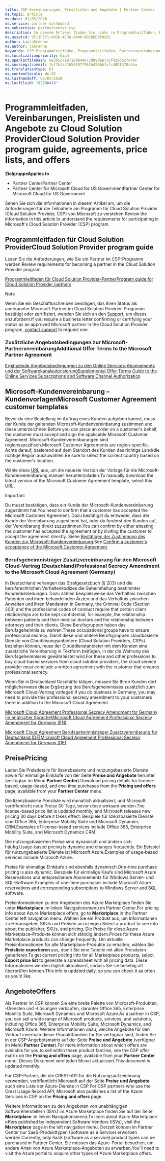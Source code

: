 ```yaml
---
title: CSP-Vereinbarungen, Preislisten und Angebote | Partner Center
ms.topic: article
ms.date: 02/03/2020
ms.service: partner-dashboard
ms.subservice: partnercenter-csp
description: In diesem Artikel finden Sie Links zu Programmleitfäden, Partnervereinbarungen, Kundenverträgen, Preislisten und Angeboten für Cloud Solution Provider.
ms.assetid: 9F11F571-D036-4C36-8440-8D20ED9F0CD2
author: LauraBrenner
ms.author: labrenne
keywords: CSP-Programmleitfäden, Programmleitfaden, Partnervereinbarungen, Kundenvereinbarung, Preislisten, Angebote
ms.localizationpriority: high
ms.openlocfilehash: 8e3b5c7a8718de446c3d09daa735f425d627648c
ms.sourcegitcommit: faf7b1ac1653497f963b428bbfafcd821378adaa
ms.translationtype: HT
ms.contentlocale: de-DE
ms.lasthandoff: 05/05/2020
ms.locfileid: "82798478"
---
```

# <a name="cloud-solution-provider-program-guide-agreements-price-lists-and-offers"></a><span data-ttu-id="daf4c-104">Programmleitfaden, Vereinbarungen, Preislisten und Angebote zu Cloud Solution Provider</span><span class="sxs-lookup"><span data-stu-id="daf4c-104">Cloud Solution Provider program guide, agreements, price lists, and offers</span></span>

<span data-ttu-id="daf4c-105">**Zielgruppe**</span><span class="sxs-lookup"><span data-stu-id="daf4c-105">**Applies to**</span></span>

-  <span data-ttu-id="daf4c-106">Partner Center</span><span class="sxs-lookup"><span data-stu-id="daf4c-106">Partner Center</span></span>
-  <span data-ttu-id="daf4c-107">Partner Center für Microsoft Cloud for US Government</span><span class="sxs-lookup"><span data-stu-id="daf4c-107">Partner Center for Microsoft Cloud for US Government</span></span>


<span data-ttu-id="daf4c-108">Sehen Sie sich die Informationen in diesem Artikel am, um die Anforderungen für die Teilnahme am Programm für Cloud Solution Provider (Cloud Solution Provider, CSP) von Microsoft zu verstehen.</span><span class="sxs-lookup"><span data-stu-id="daf4c-108">Review the information in this article to understand the requirements for participating in Microsoft's Cloud Solution Provider (CSP) program.</span></span>

## <a name="cloud-solution-provider-program-guide"></a><span data-ttu-id="daf4c-109">Programmleitfaden für Cloud Solution Provider</span><span class="sxs-lookup"><span data-stu-id="daf4c-109">Cloud Solution Provider program guide</span></span>

<span data-ttu-id="daf4c-110">Lesen Sie die Anforderungen, wie Sie ein Partner im CSP-Programm werden.</span><span class="sxs-lookup"><span data-stu-id="daf4c-110">Review requirements for becoming a partner in the Cloud Solution Provider program.</span></span>

[<span data-ttu-id="daf4c-111">Programmleitfaden für Cloud Solution Provider-Partner</span><span class="sxs-lookup"><span data-stu-id="daf4c-111">Program guide for Cloud Solution Provider partners</span></span>](https://go.microsoft.com/fwlink/p/?LinkId=617100)

>[!Note]
><span data-ttu-id="daf4c-112">Wenn Sie ein Geschäftsschreiben benötigen, das Ihren Status als anerkannter Microsoft-Partner im Cloud Solution Provider-Programm bestätigt oder zertifiziert, wenden Sie sich an den [Support](https://partner.microsoft.com/pcv/servicerequests/create), um dieses anzufordern.</span><span class="sxs-lookup"><span data-stu-id="daf4c-112">If you require a business letter confirming or certifying your status as an approved Microsoft partner in the Cloud Solution Provider program, [contact support](https://partner.microsoft.com/pcv/servicerequests/create) to request one.</span></span>

### <a name="additional-offer-terms-to-the-microsoft-partner-agreement"></a><span data-ttu-id="daf4c-113">Zusätzliche Angebotsbedingungen zur Microsoft-Partnervereinbarung</span><span class="sxs-lookup"><span data-stu-id="daf4c-113">Additional Offer Terms to the Microsoft Partner Agreement</span></span>

[<span data-ttu-id="daf4c-114">Ergänzende Angebotsbedingungen zu den Online Services-Abonnements und der Softwarekanalautorisierung</span><span class="sxs-lookup"><span data-stu-id="daf4c-114">Supplemental Offer Terms Guide to the Online Services Subscriptions and Software Channel Authorization</span></span>](https://query.prod.cms.rt.microsoft.com/cms/api/am/binary/RE3NOo7)

## <a name="microsoft-customer-agreement-customer-templates"></a><span data-ttu-id="daf4c-115">Microsoft-Kundenvereinbarung – Kundenvorlagen</span><span class="sxs-lookup"><span data-stu-id="daf4c-115">Microsoft Customer Agreement customer templates</span></span>

<span data-ttu-id="daf4c-116">Bevor du eine Bestellung im Auftrag eines Kunden aufgeben kannst, muss der Kunde der geltenden Microsoft-Kundenvereinbarung zustimmen und diese unterzeichnen.</span><span class="sxs-lookup"><span data-stu-id="daf4c-116">Before you can place an order on a customer's behalf, the customer must accept and sign the applicable Microsoft Customer Agreement.</span></span> <span data-ttu-id="daf4c-117">Microsoft-Kundenvereinbarungen sind regionsspezifisch.</span><span class="sxs-lookup"><span data-stu-id="daf4c-117">Microsoft Customer Agreements are region-specific.</span></span> <span data-ttu-id="daf4c-118">Achte darauf, basierend auf dem Standort des Kunden das richtige Land/die richtige Region auszuwählen.</span><span class="sxs-lookup"><span data-stu-id="daf4c-118">Be sure to select the correct country based on the customer's location.</span></span>

<span data-ttu-id="daf4c-119">Wähle diese [URL](https://aka.ms/customeragreement) aus, um die neueste Version der Vorlage für die Microsoft-Kundenvereinbarung manuell herunterzuladen.</span><span class="sxs-lookup"><span data-stu-id="daf4c-119">To manually download the latest version of the Microsoft Customer Agreement template, select this [URL](https://aka.ms/customeragreement).</span></span>

>[!IMPORTANT]
><span data-ttu-id="daf4c-120">Du musst bestätigen, dass ein Kunde der Microsoft-Kundenvereinbarung zugestimmt hat.</span><span class="sxs-lookup"><span data-stu-id="daf4c-120">You need to confirm that a customer has accepted the Microsoft Customer Agreement.</span></span> <span data-ttu-id="daf4c-121">Dazu bestätigst du entweder, dass der Kunde der Vereinbarung zugestimmt hat, oder du forderst den Kunden auf, der Vereinbarung direkt zuzustimmen.</span><span class="sxs-lookup"><span data-stu-id="daf4c-121">You can confirm by either attesting the customer has accepted the agreement or by inviting the customer to accept the agreement directly.</span></span> <span data-ttu-id="daf4c-122">Siehe [Bestätigen der Zustimmung des Kunden zur Microsoft-Kundenvereinbarung](confirm-customer-agreement.md).</span><span class="sxs-lookup"><span data-stu-id="daf4c-122">See [Confirm a customer's acceptance of the Microsoft Customer Agreement](confirm-customer-agreement.md).</span></span>

### <a name="professional-secrecy-amendment-to-the-microsoft-cloud-agreement-germany"></a><span data-ttu-id="daf4c-123">Berufsgeheimnisträger Zusatzvereinbarung für den Microsoft Cloud-Vertrag (Deutschland)</span><span class="sxs-lookup"><span data-stu-id="daf4c-123">Professional Secrecy Amendment to the Microsoft Cloud Agreement (Germany)</span></span>

<span data-ttu-id="daf4c-124">In Deutschland verlangen das Strafgesetzbuch (§ 203) und die berufsrechtlichen Verhaltenkodizes die Geheimhaltung bestimmter Kundenbeziehungen. Dazu zählen beispielsweise das Verhältnis zwischen Patienten und ihren behandelnden Ärzten und das Verhältnis zwischen Anwälten und ihren Mandanten.</span><span class="sxs-lookup"><span data-stu-id="daf4c-124">In Germany, the Criminal Code (Section 203) and the professional codes of conduct require that certain client relationships are to be kept confidential, for example, the relationship between patients and their medical doctors and the relationship between attorneys and their clients.</span></span> <span data-ttu-id="daf4c-125">Diese Berufsgruppen haben das Berufsgeheimnis zu wahren.</span><span class="sxs-lookup"><span data-stu-id="daf4c-125">These occupational groups have to ensure professional secrecy.</span></span> <span data-ttu-id="daf4c-126">Damit diese und andere Berufsgruppen cloudbasierte Dienste von Cloudlösungsanbietern (Cloud Solution Providers, CSPs) beziehen können, muss der Clouddienstanbieter mit dem Kunden eine zusätzliche Vereinbarung in Textform beifügen, in der die Wahrung des Berufsgeheimnisses gewährleistet wird.</span><span class="sxs-lookup"><span data-stu-id="daf4c-126">For these and other professions to buy cloud-based services from cloud solution providers, the cloud service provider must conclude a written agreement with the customer that ensures professional secrecy.</span></span>

<span data-ttu-id="daf4c-127">Wenn Sie in Deutschland Geschäfte tätigen, müssen Sie Ihren Kunden dort möglicherweise diese Ergänzung des Berufsgeheimnisses zusätzlich zum Microsoft Cloud-Vertrag vorlegen.</span><span class="sxs-lookup"><span data-stu-id="daf4c-127">If you do business in Germany, you may need to provide this professional secrecy amendment to your customers there in addition to the Microsoft Cloud Agreement.</span></span>

[<span data-ttu-id="daf4c-128">Microsoft Cloud Agreement Professional Secrecy Amendment for Germany (in englischer Sprache)</span><span class="sxs-lookup"><span data-stu-id="daf4c-128">Microsoft Cloud Agreement Professional Secrecy Amendment for Germany (EN)</span></span>](https://go.microsoft.com/fwlink/?linkid=2030827&clcid=0x409)

[<span data-ttu-id="daf4c-129">Microsoft Cloud Agreement Berufsgeheimnisträger Zusatzvereinbarung für Deutschland (DE)</span><span class="sxs-lookup"><span data-stu-id="daf4c-129">Microsoft Cloud Agreement Professional Secrecy Amendment for Germany (DE)</span></span>](https://go.microsoft.com/fwlink/?linkid=2030827&clcid=0x407)

## <a name="pricing"></a><span data-ttu-id="daf4c-130">Preise</span><span class="sxs-lookup"><span data-stu-id="daf4c-130">Pricing</span></span>

<span data-ttu-id="daf4c-131">Laden Sie Preisdetails für lizenzbasierte und nutzungsbasierte Dienste sowie für einmalige Einkäufe von der Seite **Preise und Angebote** herunter (verfügbar im Menü **Partner Center**).</span><span class="sxs-lookup"><span data-stu-id="daf4c-131">Download pricing details for license-based, usage-based, and one-time purchases from the **Pricing and offers** page, available from your **Partner Center** menu.</span></span>

<span data-ttu-id="daf4c-132">Die lizenzbasierte Preisliste wird monatlich aktualisiert, und Microsoft veröffentlicht neue Preise 30 Tage, bevor diese wirksam werden.</span><span class="sxs-lookup"><span data-stu-id="daf4c-132">The license-based price list is updated monthly, and Microsoft releases new pricing 30 days before it takes effect.</span></span> <span data-ttu-id="daf4c-133">Beispiele für lizenzbasierte Dienste sind Office 365, Enterprise Mobility Suite und Microsoft Dynamics CRM.</span><span class="sxs-lookup"><span data-stu-id="daf4c-133">Examples of license-based services include Office 365, Enterprise Mobility Suite, and Microsoft Dynamics CRM.</span></span> 

<span data-ttu-id="daf4c-134">Die nutzungsbasierten Preise sind dynamisch und ändern sich häufig.</span><span class="sxs-lookup"><span data-stu-id="daf4c-134">Usage-based pricing is dynamic and changes frequently.</span></span> <span data-ttu-id="daf4c-135">Ein Beispiel für nutzungsbasierte Dienste ist Microsoft Azure.</span><span class="sxs-lookup"><span data-stu-id="daf4c-135">Examples of usage-based services include Microsoft Azure.</span></span>

<span data-ttu-id="daf4c-136">Preise für einmalige Einkäufe sind ebenfalls dynamisch.</span><span class="sxs-lookup"><span data-stu-id="daf4c-136">One-time purchase pricing is also dynamic.</span></span> <span data-ttu-id="daf4c-137">Beispiele für einmalige Käufe sind Microsoft Azure Reservations und entsprechende Abonnements für Windows Server- und SQL-Software.</span><span class="sxs-lookup"><span data-stu-id="daf4c-137">Examples of one-time purchases include Microsoft Azure reservations and corresponding subscriptions to Windows Server and SQL software.</span></span>

<span data-ttu-id="daf4c-138">Preisinformationen zu den Angeboten des Azure Marketplace finden Sie unter **Marketplace** im linken Navigationsmenü im Partner Center.</span><span class="sxs-lookup"><span data-stu-id="daf4c-138">For pricing info about Azure Marketplace offers, go to **Marketplace** in the Partner Center left navigation menu.</span></span> <span data-ttu-id="daf4c-139">Wählen Sie ein Produkt aus, um Informationen zu Herausgeber, SKUs und Preisen anzuzeigen.</span><span class="sxs-lookup"><span data-stu-id="daf4c-139">Select a product to see info about the publisher, SKUs, and pricing.</span></span> <span data-ttu-id="daf4c-140">Die Preise für diese Azure Marketplace-Produkte können sich ständig ändern.</span><span class="sxs-lookup"><span data-stu-id="daf4c-140">Prices for these Azure Marketplace products can change frequently.</span></span> <span data-ttu-id="daf4c-141">Um aktuelle Preisinformationen für alle Marketplace-Produkte zu erhalten, wählen Sie **Preisliste exportieren** aus, damit Sie eine Tabelle mit allen Preisdaten generieren.</span><span class="sxs-lookup"><span data-stu-id="daf4c-141">To get current pricing info for all Marketplace products, select **Export price list** to generate a spreadsheet with all pricing data.</span></span> <span data-ttu-id="daf4c-142">Diese Informationen werden täglich aktualisiert, sodass Sie sie beliebig oft überprüfen können.</span><span class="sxs-lookup"><span data-stu-id="daf4c-142">This info is updated daily, so you can check it as often as you'd like.</span></span>

## <a name="offers"></a><span data-ttu-id="daf4c-143">Angebote</span><span class="sxs-lookup"><span data-stu-id="daf4c-143">Offers</span></span>

<span data-ttu-id="daf4c-144">Als Partner im CSP können Sie eine breite Palette von Microsoft-Produkten, -Diensten und -Lösungen verkaufen, darunter Office 365, Enterprise Mobility Suite, Microsoft Dynamics und Microsoft Azure.</span><span class="sxs-lookup"><span data-stu-id="daf4c-144">As a partner in CSP, you can sell a wide range of Microsoft products, services, and solutions, including Office 365, Enterprise Mobility Suite, Microsoft Dynamics, and Microsoft Azure.</span></span> <span data-ttu-id="daf4c-145">Weitere Informationen dazu, welche Angebote für den Verkauf innerhalb dieser Produktfamilien für Sie verfügbar sind, finden Sie in der CSP-Angebotsmatrix auf der Seite **Preise und Angebote** (verfügbar im Menü **Partner Center**).</span><span class="sxs-lookup"><span data-stu-id="daf4c-145">For more information about which offers are available for you to sell within these product families, see the CSP offer matrix on the **Pricing and offers** page, available from your **Partner Center** menu.</span></span> <span data-ttu-id="daf4c-146">Dieses Dokument wird jeden Monat aktualisiert.</span><span class="sxs-lookup"><span data-stu-id="daf4c-146">This document is updated monthly.</span></span>

<span data-ttu-id="daf4c-147">Für CSP-Partner, die die CREST-API für die Nutzungsaufzeichnung verwenden, veröffentlicht Microsoft auf der Seite **Preise und Angebote** auch eine Liste der Azure-Dienste in CSP.</span><span class="sxs-lookup"><span data-stu-id="daf4c-147">For CSP partners who use the Crest Usage Record API, Microsoft also publishes a list of the Azure Services in CSP on the **Pricing and offers** page.</span></span>

<span data-ttu-id="daf4c-148">Weitere Informationen zu den Angeboten von unabhängigen Softwareherstellern (ISVs) im Azure Marketplace finden Sie auf der Seite **Marketplace** im linken Navigationsmenü.</span><span class="sxs-lookup"><span data-stu-id="daf4c-148">To learn about Azure Marketplace offers published by Independent Software Vendors  (ISVs), visit the **Marketplace** page in the left navigation menu.</span></span> <span data-ttu-id="daf4c-149">Derzeit können im Partner Center nur SaaS-Produkttypen (Software as a Service) erworben werden.</span><span class="sxs-lookup"><span data-stu-id="daf4c-149">Currently, only SaaS (software as a service) product types can be purchased in Partner Center.</span></span> <span data-ttu-id="daf4c-150">Sie müssen das Azure-Portal besuchen, um andere Arten von Azure Marketplace-Angeboten zu erwerben.</span><span class="sxs-lookup"><span data-stu-id="daf4c-150">You'll need to visit the Azure portal to acquire other types of Azure Marketplace offers.</span></span>
